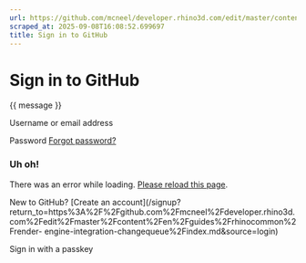 ```yaml
---
url: https://github.com/mcneel/developer.rhino3d.com/edit/master/content/en/guides/rhinocommon/render-engine-integration-changequeue/index.md
scraped_at: 2025-09-08T16:08:52.699697
title: Sign in to GitHub
---
```


# Sign in to GitHub

{{ message }}

Username or email address

Password  [Forgot password?](/password_reset)

###  Uh oh!

There was an error while loading. [Please reload this page]().

New to GitHub? [Create an
account](/signup?return_to=https%3A%2F%2Fgithub.com%2Fmcneel%2Fdeveloper.rhino3d.com%2Fedit%2Fmaster%2Fcontent%2Fen%2Fguides%2Frhinocommon%2Frender-
engine-integration-changequeue%2Findex.md&source=login)

Sign in with a passkey

